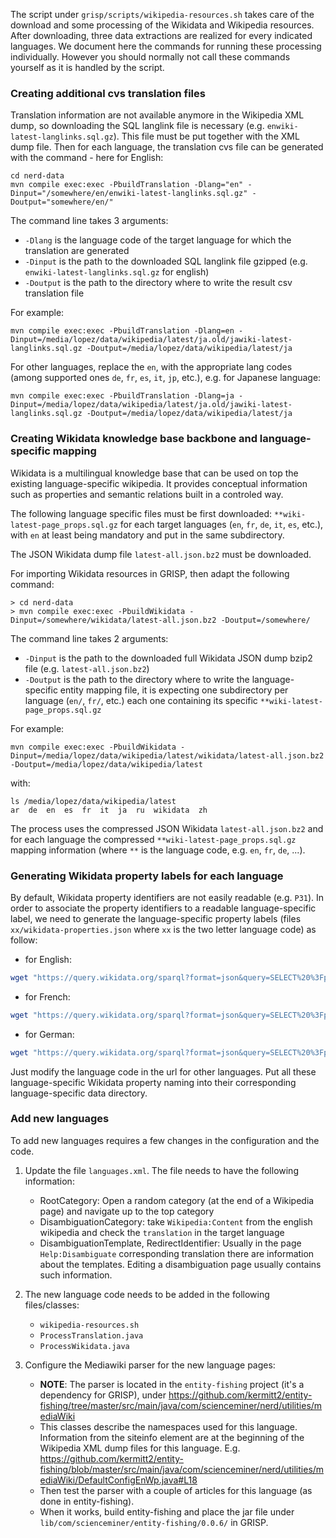 The script under `grisp/scripts/wikipedia-resources.sh` takes care of the download and some processing of the Wikidata and Wikipedia resources. After downloading, three data extractions are realized for every indicated languages. We document here the commands for running these processing individually. However you should normally not call these commands yourself as it is handled by the script. 

### Creating additional cvs translation files

Translation information are not available anymore in the Wikipedia XML dump, so downloading the SQL langlink file is necessary (e.g. `enwiki-latest-langlinks.sql.gz`). This file must be put together with the XML dump file. Then for each language, the translation cvs file can be generated with the command - here for English: 

```console
cd nerd-data
mvn compile exec:exec -PbuildTranslation -Dlang="en" -Dinput="/somewhere/en/enwiki-latest-langlinks.sql.gz" -Doutput="somewhere/en/" 
```

The command line takes 3 arguments: 

* `-Dlang` is the language code of the target language for which the translation are generated
* `-Dinput` is the path to the downloaded SQL langlink file gzipped (e.g. `enwiki-latest-langlinks.sql.gz` for english)
* `-Doutput` is the path to the directory where to write the result csv translation file 

For example:

```console
mvn compile exec:exec -PbuildTranslation -Dlang=en -Dinput=/media/lopez/data/wikipedia/latest/ja.old/jawiki-latest-langlinks.sql.gz -Doutput=/media/lopez/data/wikipedia/latest/ja
```

For other languages, replace the ```en```, with the appropriate lang codes (among supported ones `de`, `fr`, `es`, `it`, `jp`, etc.), e.g. for Japanese language:

```
mvn compile exec:exec -PbuildTranslation -Dlang=ja -Dinput=/media/lopez/data/wikipedia/latest/ja.old/jawiki-latest-langlinks.sql.gz -Doutput=/media/lopez/data/wikipedia/latest/ja
```

### Creating Wikidata knowledge base backbone and language-specific mapping

Wikidata is a multilingual knowledge base that can be used on top the existing language-specific wikipedia. It provides conceptual information such as properties and semantic relations built in a controled way. 

The following language specific files must be first downloaded: ``**wiki-latest-page_props.sql.gz`` for each target languages (`en`, `fr`, `de`, `it`, `es`, etc.), with `en` at least being mandatory and put in the same subdirectory.

The JSON Wikidata dump file ``latest-all.json.bz2`` must be downloaded. 

For  importing Wikidata resources in GRISP, then adapt the following command:

```
> cd nerd-data
> mvn compile exec:exec -PbuildWikidata -Dinput=/somewhere/wikidata/latest-all.json.bz2 -Doutput=/somewhere/ 
```

The command line takes 2 arguments: 

* `-Dinput` is the path to the downloaded full Wikidata JSON dump bzip2 file (e.g. `latest-all.json.bz2`)
* `-Doutput` is the path to the directory where to write the language-specific entity mapping file, it is expecting one subdirectory per language (`en/`, `fr/`, etc.) each one containing its specific ``**wiki-latest-page_props.sql.gz``

For example: 

```console
mvn compile exec:exec -PbuildWikidata -Dinput=/media/lopez/data/wikipedia/latest/wikidata/latest-all.json.bz2 -Doutput=/media/lopez/data/wikipedia/latest
```

with: 

```
ls /media/lopez/data/wikipedia/latest
ar  de  en  es  fr  it  ja  ru  wikidata  zh
```

The process uses the compressed JSON Wikidata ``latest-all.json.bz2`` and for each language the compressed ``**wiki-latest-page_props.sql.gz`` mapping information (where `**` is the language code, e.g. `en`, `fr`, `de`, ...). 

### Generating Wikidata property labels for each language

By default, Wikidata property identifiers are not easily readable (e.g. `P31`). In order to associate the property identifiers to a readable language-specific label, we need to generate the language-specific property labels (files `xx/wikidata-properties.json` where `xx` is the two letter language code) as follow: 

- for English:

```bash
wget "https://query.wikidata.org/sparql?format=json&query=SELECT%20%3Fproperty%20%3FpropertyLabel%20WHERE%20%7B%0A%20%20%20%20%3Fproperty%20a%20wikibase%3AProperty%20.%0A%20%20%20%20SERVICE%20wikibase%3Alabel%20%7B%0A%20%20%20%20%20%20bd%3AserviceParam%20wikibase%3Alanguage%20%22en%22%20.%0A%20%20%20%7D%0A%20%7D%0A%0A" -O en/wikidata-properties.json
```

- for French: 

```bash
wget "https://query.wikidata.org/sparql?format=json&query=SELECT%20%3Fproperty%20%3FpropertyLabel%20WHERE%20%7B%0A%20%20%20%20%3Fproperty%20a%20wikibase%3AProperty%20.%0A%20%20%20%20SERVICE%20wikibase%3Alabel%20%7B%0A%20%20%20%20%20%20bd%3AserviceParam%20wikibase%3Alanguage%20%22fr%22%20.%0A%20%20%20%7D%0A%20%7D%0A%0A" -O fr/wikidata-properties.json
```

- for German:

```bash
wget "https://query.wikidata.org/sparql?format=json&query=SELECT%20%3Fproperty%20%3FpropertyLabel%20WHERE%20%7B%0A%20%20%20%20%3Fproperty%20a%20wikibase%3AProperty%20.%0A%20%20%20%20SERVICE%20wikibase%3Alabel%20%7B%0A%20%20%20%20%20%20bd%3AserviceParam%20wikibase%3Alanguage%20%22de%22%20.%0A%20%20%20%7D%0A%20%7D%0A%0A" -O de/wikidata-properties.json
```

Just modify the language code in the url for other languages. Put all these language-specific Wikidata property naming into their corresponding language-specific data directory.


### Add new languages

To add new languages requires a few changes in the configuration and the code. 

1. Update the file `languages.xml`. The file needs to have the following information:
   - RootCategory: Open a random category (at the end of a Wikipedia page) and navigate up to the top category 
   - DisambiguationCategory: take `Wikipedia:Content` from the english wikipedia and check the `translation` in the target language
   - DisambiguationTemplate, RedirectIdentifier: Usually in the page `Help:Disambiguate` corresponding translation there are information about the templates. Editing a disambiguation page usually contains such information. 

2. The new language code needs to be added in the following files/classes:
   - `wikipedia-resources.sh`
   - `ProcessTranslation.java`
   - `ProcessWikidata.java`

3. Configure the Mediawiki parser for the new language pages:
   - **NOTE**: The parser is located in the `entity-fishing` project (it's a dependency for GRISP), under https://github.com/kermitt2/entity-fishing/tree/master/src/main/java/com/scienceminer/nerd/utilities/mediaWiki
   - This classes describe the namespaces used for this language. Information from the siteinfo element are at the beginning of the Wikipedia XML dump files for this language. E.g. https://github.com/kermitt2/entity-fishing/blob/master/src/main/java/com/scienceminer/nerd/utilities/mediaWiki/DefaultConfigEnWp.java#L18
   - Then test the parser with a couple of articles for this language (as done in entity-fishing). 
   - When it works, build entity-fishing and place the jar file under `lib/com/scienceminer/entity-fishing/0.0.6/` in GRISP.